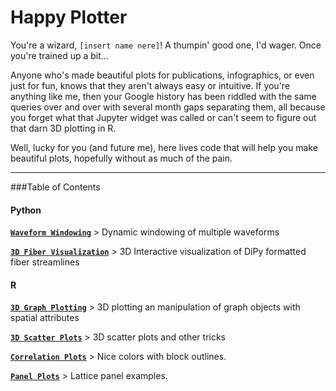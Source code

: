 # Happy Plotter
You're a wizard, `[insert name nere]`! A thumpin' good one, I'd wager. Once you're trained up a bit...

Anyone who's made beautiful plots for publications, infographics, or even just for fun, knows that they aren't always easy or intuitive. If you're anything like me, then your Google history has been riddled with the same queries over and over with several month gaps separating them, all because you forget what that Jupyter widget was called or can't seem to figure out that darn 3D plotting in R.

Well, lucky for you (and future me), here lives code that will help you make beautiful plots, hopefully without as much of the pain.

----------------

###Table of Contents
#### Python
[**``Waveform Windowing``**](./Python/histograms/example_histogram_window.ipynb)  > Dynamic windowing of multiple waveforms

[**``3D Fiber Visualization``**](./Python/fibers/README.md)  > 3D Interactive visualization of DiPy formatted fiber streamlines

#### R
[**``3D Graph Plotting``**](./R/graphs/3dplot/graph3D.md)  > 3D plotting an manipulation of graph objects with spatial attributes

[**``3D Scatter Plots``**](./R/3d/rgl3d.html)  > 3D scatter plots and other tricks 

[**``Correlation Plots``**](./R/CorrPlots.ipynb)  > Nice colors with block outlines.

[**``Panel Plots``**](./R/LatticePanelPlots.ipynb)  > Lattice panel
examples.
